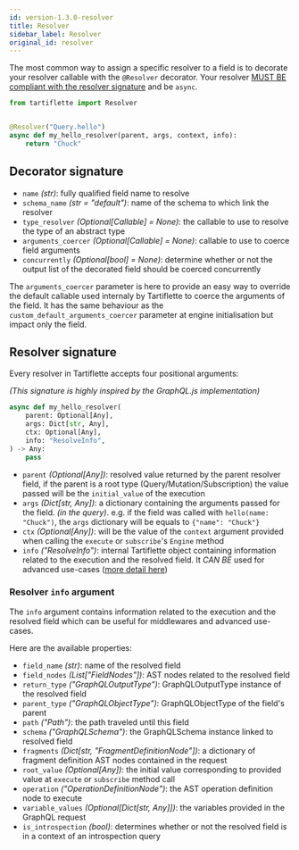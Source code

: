 ```yaml
---
id: version-1.3.0-resolver
title: Resolver
sidebar_label: Resolver
original_id: resolver
---
```


The most common way to assign a specific resolver to a field is to decorate your resolver callable with the `@Resolver` decorator. Your resolver [MUST BE compliant with the resolver signature](#resolver-signature) and be `async`.

```python
from tartiflette import Resolver


@Resolver("Query.hello")
async def my_hello_resolver(parent, args, context, info):
    return "Chuck"
```

## Decorator signature

* `name` _(str)_: fully qualified field name to resolve
* `schema_name` _(str = "default")_: name of the schema to which link the resolver
* `type_resolver` _(Optional[Callable] = None)_: the callable to use to resolve the type of an abstract type
* `arguments_coercer` _(Optional[Callable] = None)_: callable to use to coerce field arguments
* `concurrently` _(Optional[bool] = None)_: determine whether or not the output list of the decorated field should be coerced concurrently

The `arguments_coercer` parameter is here to provide an easy way to override the default callable used internaly by Tartiflette to coerce the arguments of the field. It has the same behaviour as the `custom_default_arguments_coercer` parameter at engine initialisation but impact only the field.

## Resolver signature

Every resolver in Tartiflette accepts four positional arguments:

_(This signature is highly inspired by the GraphQL.js implementation)_

```python
async def my_hello_resolver(
    parent: Optional[Any],
    args: Dict[str, Any],
    ctx: Optional[Any],
    info: "ResolveInfo",
) -> Any:
    pass
```

* `parent` _(Optional[Any])_: resolved value returned by the parent resolver field, if the parent is a root type (Query/Mutation/Subscription) the value passed will be the `initial_value` of the execution
* `args` _(Dict[str, Any])_: a dictionary containing the arguments passed for the field. _(in the query)_. e.g. if the field was called with `hello(name: "Chuck")`, the `args` dictionary will be equals to `{"name": "Chuck"}`
* `ctx` _(Optional[Any])_: will be the value of the `context` argument provided when calling the `execute` or `subscribe`'s `Engine` method
* `info` _("ResolveInfo")_: internal Tartiflette object containing information related to the execution and the resolved field. It *CAN BE* used for advanced use-cases ([more detail here](#resolver-info-argument))

### Resolver `info` argument

The `info` argument contains information related to the execution and the resolved field which can be useful for middlewares and advanced use-cases.

Here are the available properties:
* `field_name` _(str)_: name of the resolved field
* `field_nodes` _(List["FieldNodes"])_: AST nodes related to the resolved field
* `return_type` _("GraphQLOutputType")_: GraphQLOutputType instance of the resolved field
* `parent_type` _("GraphQLObjectType")_: GraphQLObjectType of the field's parent
* `path` _("Path")_: the path traveled until this field
* `schema` _("GraphQLSchema")_: the GraphQLSchema instance linked to resolved field
* `fragments` _(Dict[str, "FragmentDefinitionNode"])_: a dictionary of fragment definition AST nodes contained in the request
* `root_value` _(Optional[Any])_: the initial value corresponding to provided value at `execute` or `subscribe` method call
* `operation` _("OperationDefinitionNode")_: the AST operation definition node to execute
* `variable_values` _(Optional[Dict[str, Any]])_: the variables provided in the GraphQL request
* `is_introspection` _(bool)_: determines whether or not the resolved field is in a context of an introspection query
